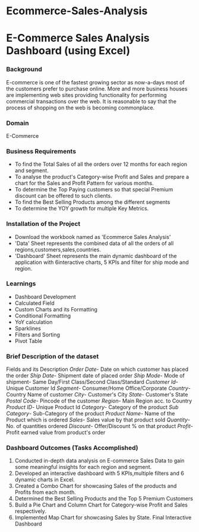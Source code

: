 # Ecommerce-Sales-Analysis
# E-Commerce Sales Analysis Dashboard (using Excel)
### Background
E-commerce is one of the fastest growing sector as now-a-days most of the customers prefer to purchase online. More and more business houses are implementing web sites providing functionality for performing commercial transactions over the web. It is reasonable to say that the process of shopping on the web is becoming commonplace.

### Domain
E-Commerce

### Business Requirements

+ To find the Total Sales of all the orders over 12 months for each region and segment.
+ To analyse the product's Category-wise Profit and Sales and prepare a chart for the Sales and Profit Pattern for various months.
+ To determine the Top Paying customers so that special Premium discount can be offered to such clients.
+ To find the Best Selling Products among the different segments
+ To determine the YOY growth for multiple Key Metrics.
  
### Installation of the Project

+ Download the workbook named as 'Ecommerce Sales Analysis'
+ 'Data' Sheet represents the combined data of all the orders of all regions,customers,sales,countries.
+ 'Dashboard' Sheet represents the main dynamic dashboard of the application with 6interactive charts, 5 KPIs and filter for ship mode and region.
  
### Learnings

+ Dashboard Development
+ Calculated Field
+ Custom Charts and its Formatting
+ Conditional Formatting
+ YoY calculation
+ Sparklines
+ Filters and Sorting
+ Pivot Table
  
### Brief Description of the dataset
Fields and its Description
*Order Date*- Date on which customer has placed the order
*Ship Date*- Shipment date of placed order
*Ship Mode*- Mode of shipment- Same Day/First Class/Second Class/Standard
*Customer Id*- Unique Customer Id
*Segment*- Consumer/Home Office/Corporate
*Country*- Country Name of customer
*City*- Customer's City
*State*- Customer's State
*Postal Code*- Pincode of the customer
*Region*- Main Region acc. to Country
*Product ID*- Unique Product Id
*Category*- Category of the product
*Sub Category*- Sub-Category of the product
*Product Name*- Name of the Product which is ordered
*Sales*- Sales value by that product sold
*Quantity*- No. of quantities ordered
*Discount*- Offer/Discount % on that product
*Profit*- Profit earned value from product's order

### Dashboard Outcomes (Tasks Accomplished)

1. Conducted in-depth data analysis on E-commerce Sales Data to gain some meaningful insights for each region and segment.
2. Developed an interactive dashboard with 5 KPIs,multiple filters and 6 dynamic charts in Excel.
3. Created a Combo Chart for showcasing Sales of the products and Profits from each month.
4. Determined the Best Selling Products and the Top 5 Premium Customers
5. Build a Pie Chart and Column Chart for Category-wise Profit and Sales respectively.
6. Implemented Map Chart for showcasing Sales by State.
Final Interactive Dashboard
